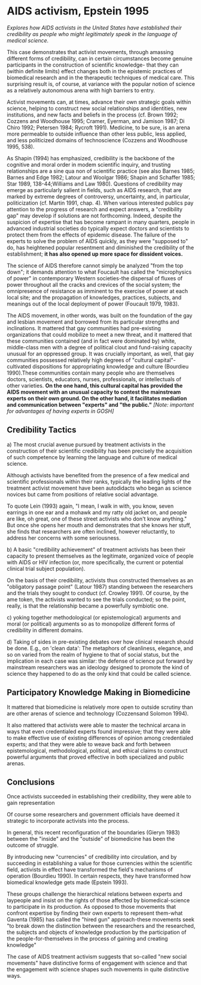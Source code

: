 # AIDS activism, Epstein 1995

*Explores how AIDS activists in the United States have established their credibility as people who might legitimately speak in the language of medical science.*

This case demonstrates that activist movements, through amassing different forms of credibility, can in certain circumstances become genuine participants in the construction of scientific knowledge- that they can (within definite limits) effect changes both in the epistemic practices of biomedical research and in the therapeutic techniques of medical care. This surprising result is, of course, at variance with the popular notion of science as a relatively autonomous arena with high barriers to entry.

Activist movements can, at times, advance their own strategic goals within science, helping to construct new social relationships and identities, new institutions, and new facts and beliefs in the process (cf. Brown 1992; Cozzens and Woodhouse 1995; Cramer, Eyerman, and Jamison 1987; Di Chiro 1992; Petersen 1984; Rycroft 1991). Medicine, to be sure, is an arena more permeable to outside influence than other less public, less applied, and less politicized domains of technoscience (Cozzens and Woodhouse 1995, 538).

As Shapin (1994) has emphasized, credibility is the backbone of the cognitive and moral order in modem scientific inquiry, and trusting relationships are a sine qua non of scientific practice (see also Barnes 1985; Barnes and Edge 1982; Latour and Woolgar 1986; Shapin and Schaffer 1985; Star 1989, 138-44;Williams and Law 1980). Questions of credibility may emerge as particularly salient in fields, such as AIDS research, that are marked by extreme degrees of controversy, uncertainty, and, in particular, politicization (cf. Martin 1991, chap. 4). When various interested publics pay attention to the progress of research and expect answers, a "credibility gap" may develop if solutions are not forthcoming. Indeed, despite the suspicion of expertise that has become rampant in many quarters, people in advanced industrial societies do typically expect doctors and scientists to protect them from the effects of epidemic disease. The failure of the experts to solve the problem of AIDS quickly, as they were "supposed to" do, has heightened popular resentment and diminished the credibility of the establishment; **it has also opened up more space for dissident voices.**

The science of AIDS therefore cannot simply be analyzed "from the top down"; it demands attention to what Foucault has called the "microphysics of power" in contemporary Western societies-the dispersal of fluxes of power throughout all the cracks and crevices of the social system; the omnipresence of resistance as imminent to the exercise of power at each local site; and the propagation of knowledges, practices, subjects, and meanings out of the local deployment of power (Foucault 1979, 1983).

The AIDS movement, in other words, was built on the foundation of the gay and lesbian movement and borrowed from its particular strengths and inclinations. It mattered that gay communities had pre-existing organizations that could mobilize to meet a new threat, and it mattered that these communities contained (and in fact were dominated by) white, middle-class men with a degree of political clout and fund-raising capacity unusual for an oppressed group. It was crucially important, as well, that gay communities possessed relatively high degrees of "cultural capital"- cultivated  dispositions for appropriating knowledge and culture (Bourdieu 1990).These communities contain many people who are themselves doctors, scientists, educators, nurses, professionals, or intellectuals of other varieties. **On the one hand, this cultural capital has provided the AIDS movement with an unusual capacity to contest the mainstream experts on their own ground. On the other hand, it facilitates mediation and communication between "experts" and "the public."** *[Note: important for advantages of having experts in GOSH]*

## Credibility Tactics

a) The most crucial avenue pursued by treatment activists in the construction of their scientific credibility has been precisely the acquisition of such competence by learning the language and culture of medical science. 

Although activists have benefited from the presence of a few medical and scientific professionals within their ranks, typically the leading lights of the treatment activist movement have been autodidacts who began as science novices but came from positions of relative social advantage. 

To quote Lein (1993) again, "I mean, I walk in with, you know, seven earrings in one ear and a mohawk and my ratty old jacket on, and people are like, oh great, one of these street activists who don't know anything." But once she opens her mouth and demonstrates that she knows her stuff, she finds that researchers are often inclined, however reluctantly, to address her concerns with some seriousness.

b) A basic "credibility achievement" of treatment activists has been their capacity to present themselves as the legitimate, organized voice of people with AIDS or HIV infection (or, more specifically, the current or potential clinical trial subject population). 

On the basis of their credibility, activists thus constructed themselves as an "obligatory passage point" (Latour 1987) standing between the researchers and the trials they sought to conduct (cf. Crowley 1991). Of course, by the ame token, the activists wanted to see the trials conducted; so the point, really, is that
the relationship became a powerfully symbiotic one.

c) yoking together methodological (or epistemological) arguments and moral (or political) arguments so as to monopolize different forms of credibility in different domains. 

d) Taking of sides in pre-existing debates over how clinical research should be done. E.g., on 'clean data':  The metaphors of cleanliness, elegance, and so on varied from the realm of hygiene to that of social status, but the implication in each case was similar: the defense of science put forward by mainstream researchers was an ideology designed to promote the kind of science they happened to do as the only kind that could be called science.

## Participatory Knowledge Making in Biomedicine

It mattered that biomedicine is relatively more open to outside scrutiny than are other arenas of science and technology (Cozzensand Solomon 1994).

It also mattered that activists were able to master the technical arcana in ways that even credentialed experts found impressive; that they were able to make effective use of existing differences of opinion among credentialed experts; and that they were able to weave back and forth between epistemological, methodological, political, and ethical claims to construct powerful arguments that proved effective in both specialized and public arenas.

## Conclusions

Once activists succeeded in establishing their credibility, they were able to gain representation

Of course some researchers and government officials have deemed it strategic to incorporate activists into the process.

In general, this recent reconfiguration of the boundaries (Gieryn 1983) between the "inside" and the "outside" of biomedicine has been the outcome of struggle. 

By introducing new "currencies" of credibility into circulation, and by succeeding in establishing a value for those currencies within the scientific field, activists in effect have transformed the field's mechanisms of operation (Bourdieu 1990). In certain respects, they have transformed how biomedical knowledge gets made (Epstein 1993).

These groups challenge the hierarchical relations between experts and laypeople and insist on the rights of those affected by biomedical-science to participate in its production. As opposed to those movements that confront expertise by finding their own experts to represent them-what Gaventa (1985) has called the "hired gun" approach-these movements seek "to break down the distinction between the researchers and the researched, the subjects and objects of knowledge production by the participation of the people-for-themselves in the process of gaining and creating knowledge" 

The case of AIDS treatment activism suggests that so-called "new social movements" have distinctive forms of engagement with science and that the engagement with science shapes such movements in quite distinctive ways.





